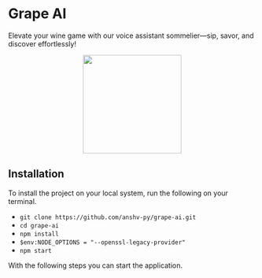 
# Grape AI

Elevate your wine game with our voice assistant sommelier—sip, savor, and discover effortlessly!


<p align="center">
  <img src="https://i.ibb.co/wwsXXds/Grape-AI-logo.png" width="200">
</p>


## Installation
To install the project on your local system, run the following on your terminal.
 - `git clone https://github.com/anshv-py/grape-ai.git`
 - `cd grape-ai`
 - `npm install`
 - `$env:NODE_OPTIONS = "--openssl-legacy-provider"`
 - `npm start`

With the following steps you can start the application.
